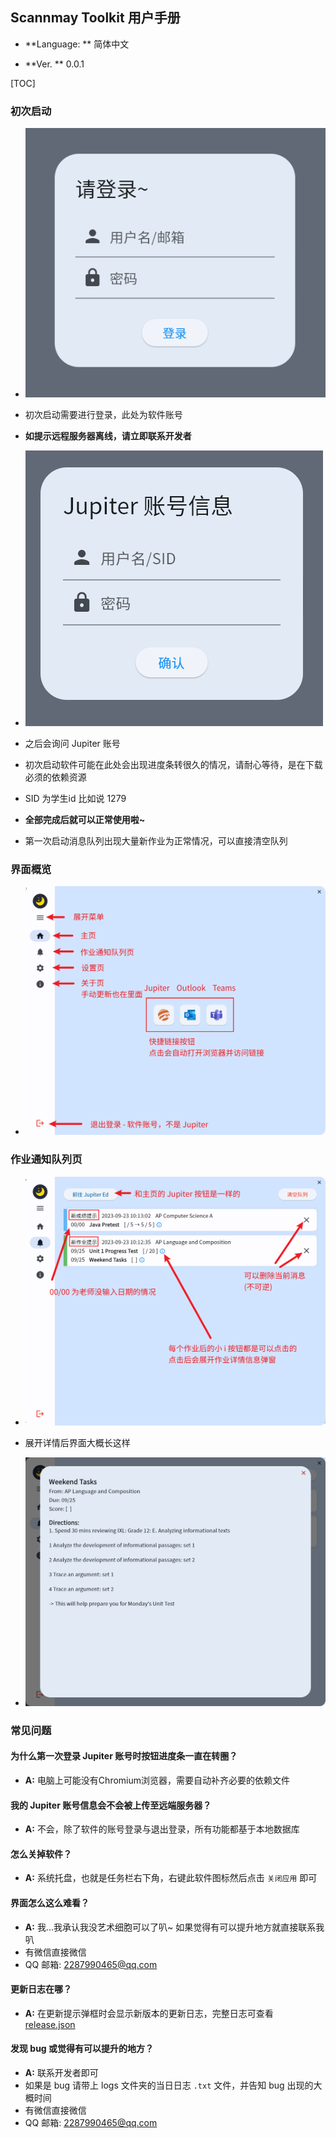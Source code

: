 ## Scannmay Toolkit  用户手册

- **Language: ** 简体中文

- **Ver. ** 0.0.1

[TOC]

### 初次启动

- ![login-zh-CN](assets/login-zh-CN.png)

- 初次启动需要进行登录，此处为软件账号

- **如提示远程服务器离线，请立即联系开发者**

- ![jupiter-login-zh-CN](assets/jupiter-login-zh-CN.png)
- 之后会询问 Jupiter 账号
- 初次启动软件可能在此处会出现进度条转很久的情况，请耐心等待，是在下载必须的依赖资源
- SID 为学生id 比如说 1279
- **全部完成后就可以正常使用啦~**

- 第一次启动消息队列出现大量新作业为正常情况，可以直接清空队列



### 界面概览

- ![ui-overview-zh-CN](assets/ui-overview-zh-CN.png)





### 作业通知队列页

- ![message-queue-zh-CN](assets/message-queue-zh-CN.png)

- 展开详情后界面大概长这样
- ![homework-info](assets/homework-info.png)





### 常见问题

#### 为什么第一次登录 Jupiter 账号时按钮进度条一直在转圈？

- **A:** 电脑上可能没有Chromium浏览器，需要自动补齐必要的依赖文件

#### 我的 Jupiter 账号信息会不会被上传至远端服务器？

- **A:** 不会，除了软件的账号登录与退出登录，所有功能都基于本地数据库

#### 怎么关掉软件？

- **A:** 系统托盘，也就是任务栏右下角，右键此软件图标然后点击 `关闭应用` 即可

#### 界面怎么这么难看？

- **A:** 我...我承认我没艺术细胞可以了叭~ 如果觉得有可以提升地方就直接联系我叭
- 有微信直接微信
- QQ 邮箱: 2287990465@qq.com

#### 更新日志在哪？

- **A:** 在更新提示弹框时会显示新版本的更新日志，完整日志可查看 [release.json](https://www.kiriraincat.eu.org/061202/files/scannmay-toolkit/release.json)

#### 发现 bug 或觉得有可以提升的地方？

- **A:** 联系开发者即可
- 如果是 bug 请带上 logs 文件夹的当日日志 `.txt` 文件，并告知 bug 出现的大概时间
- 有微信直接微信
- QQ 邮箱: 2287990465@qq.com